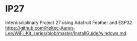 # IP27
Interdisciplinary Project 27 using Adafruit Feather and ESP32 
https://github.com/Heltec-Aaron-Lee/WiFi_Kit_series/blob/master/InstallGuide/windows.md
